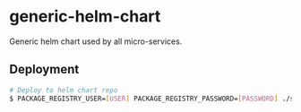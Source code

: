 # generic-helm-chart

Generic helm chart used by all micro-services.

## Deployment

```bash
# Deploy to helm chart repo
$ PACKAGE_REGISTRY_USER=[USER] PACKAGE_REGISTRY_PASSWORD=[PASSWORD] ./script/publish.sh
```
